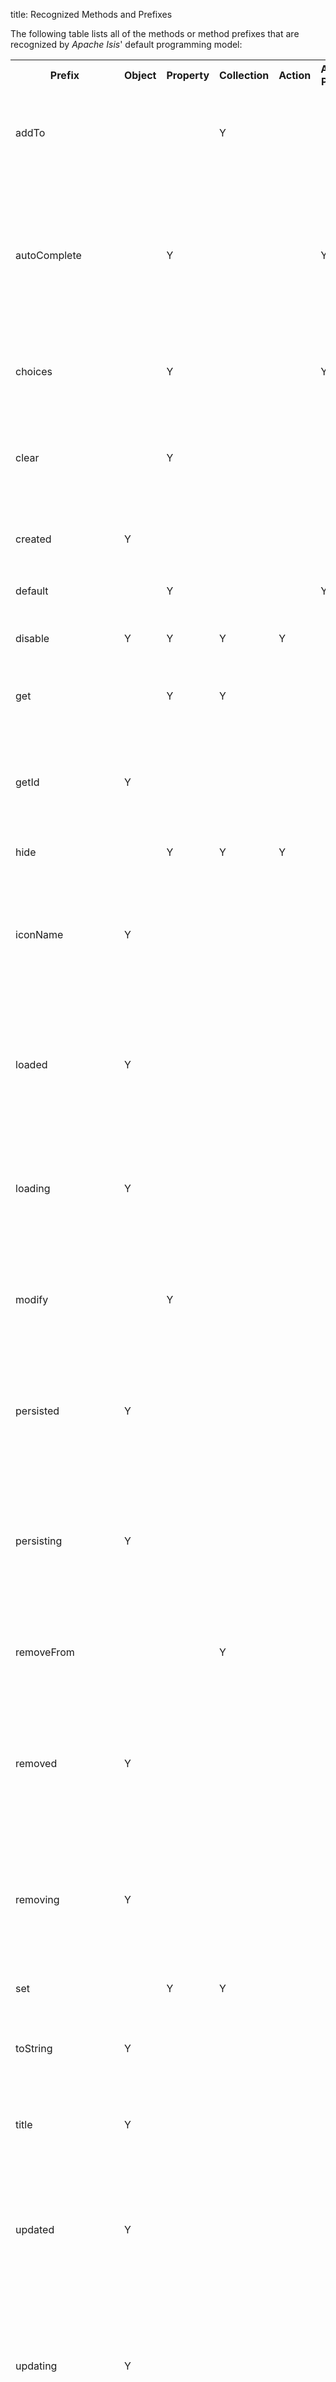 title: Recognized Methods and Prefixes

The following table lists all of the methods or method prefixes that are
recognized by *Apache Isis*' default programming model:

<table class="table table-striped table-bordered table-condensed">
<tr>
    <th>Prefix</th>
    <th>Object</th>
    <th>Property</th>
    <th>Collection</th>
    <th>Action</th>
    <th>Action Param</th>
    <th>Description</th>
</tr>
<tr>
    <td>addTo</td>
    <td></td>
    <td></td>
    <td>Y</td>
    <td></td>
    <td></td>
    <td>add object to a collection (nb: not currently supported by Wicket viewer)<p>See also <tt>removeFrom</tt></td>
</tr>
<tr>
    <td>autoComplete</td>
    <td></td>
    <td>Y</td>
    <td></td>
    <td></td>
    <td>Y</td>
    <td>Return a list of matching elements for a <a href="../how-tos/how-to-03-015-How-to-specify-an-autocomplete-for-a-property.html">property</a> or an <a href="../how-tos/how-to-03-025-How-to-specify-an-autocomplete-for-an-action-parameter.html">action parameter</a>.  <p>Alternatively, can specify for a class using the <a href="recognized-annotations/AutoComplete.html">@AutoComplete </a> annotation.<p>See also <tt>choices</tt></td>
</tr>
<tr>
    <td>choices</td>
    <td></td>
    <td>Y</td>
    <td></td>
    <td></td>
    <td>Y</td>
    <td>Provide list of choices for a <a href="../how-tos/how-to-03-010-How-to-specify-a-set-of-choices-for-a-property.html">property</a> or <a href="../how-tos/how-to-03-020-How-to-specify-a-set-of-choices-for-an-action-parameter.html">action</a> <a href="../how-tos/how-to-03-022-How-to-specify-dependent-choices-for-action-parameters.html">parameter</a><p>See also <tt>autoComplete</tt>.</td>
</tr>
<tr>
    <td>clear</td>
    <td></td>
    <td>Y</td>
    <td></td>
    <td></td>
    <td></td>
    <td>Clear a property (set it to null).  Allows business logic to be placed apart from the setter.<p>See also <tt>modify</tt></td>
</tr>
<tr>
    <td>created</td>
    <td>Y</td>
    <td></td>
    <td></td>
    <td></td>
    <td></td>
    <td>Lifecycle callback for when the object has just been <a href="./object-lifecycle-callbacks.html">created</a> using <tt>newTransientInstance()</tt></td>
</tr>
<tr>
    <td>default</td>
    <td></td>
    <td>Y</td>
    <td></td>
    <td></td>
    <td>Y</td>
    <td>Default value for a <a href="../how-tos/how-to-03-017-How-to-specify-default-value-of-an-object-property.html">property</a> or an <a href="../how-tos/how-to-03-050-How-to-specify-default-values-for-an-action-parameter.html">action parameter</a>.</td>
</tr>
<tr>
    <td>disable</td>
    <td>Y</td>
    <td>Y</td>
    <td>Y</td>
    <td>Y</td>
    <td></td>
    <td>Disables (makes read-only) a <a href="../how-tos/how-to-02-050-How-to-prevent-a-property-from-being-modified.html">property</a>, a <a href="../how-tos/how-to-02-060-How-to-prevent-a-collection-from-being-modified.html">collection</a> or an <a href="../how-tos/how-to-02-070-How-to-prevent-an-action-from-being-invoked.html">action</a>.</td>
</tr>
<tr>
    <td>get</td>
    <td></td>
    <td>Y</td>
    <td>Y</td>
    <td></td>
    <td></td>
    <td>Access the value of a property or collection.<p>See also <tt>set</tt>.</td>
</tr>
<tr>
    <td>getId</td>
    <td>Y</td>
    <td></td>
    <td></td>
    <td></td>
    <td></td>
    <td>Provides an optional unique identifier of a service.<p>If not provided, the services fully-qualified class name is used.</td>
</tr>
<tr>
    <td>hide</td>
    <td></td>
    <td>Y</td>
    <td>Y</td>
    <td>Y</td>
    <td></td>
    <td>Hides a <a href="../how-tos/how-to-02-010-How-to-hide-a-property.html">property</a>, a <a href="../how-tos/how-to-02-020-How-to-hide-a-collection.html">collection</a> or an <a href="../how-tos/how-to-02-030-How-to-hide-an-action.html">action</a>.</td>
</tr>
<tr>
    <td>iconName</td>
    <td>Y</td>
    <td></td>
    <td></td>
    <td></td>
    <td></td>
    <td>Provides the name of the image to render, usually alongside the title, to represent the object.  If not provided, then the class name is used to locate an image.<p>See also <tt>title</tt></td>
</tr>
<tr>
    <td>loaded</td>
    <td>Y</td>
    <td></td>
    <td></td>
    <td></td>
    <td></td>
    <td>Lifecycle callback for when the (persistent) object has just been <a href="./object-lifecycle-callbacks.html">loaded</a> from the object store.<p>NB: this may not called by the JDO ObjectStore.</td>
</tr>
<tr>
    <td>loading</td>
    <td>Y</td>
    <td></td>
    <td></td>
    <td></td>
    <td></td>
    <td>Lifecycle callback for when the (persistent) object is just about to be <a href="./object-lifecycle-callbacks.html">loaded</a> from the object store.<p>NB: this may not called by the JDO ObjectStore.</td>
</tr>
<tr>
    <td>modify</td>
    <td></td>
    <td>Y</td>
    <td></td>
    <td></td>
    <td></td>
    <td>Modify a property (set it to a non-null) value.  Allows business logic to be placed apart from the setter.<p>See also <tt>clear</tt>.</td>
</tr>
<tr>
    <td>persisted</td>
    <td>Y</td>
    <td></td>
    <td></td>
    <td></td>
    <td></td>
    <td>Lifecycle callback for when the (persistent) object has just been <a href="./object-lifecycle-callbacks.html">persisted</a> from the object store.<p>NB: this may not called by the JDO ObjectStore</td>
</tr>
<tr>
    <td>persisting</td>
    <td>Y</td>
    <td></td>
    <td></td>
    <td></td>
    <td></td>
    <td>Lifecycle callback for when the (persistent) object is just about to be <a href="./object-lifecycle-callbacks.html">persisted</a> from the object store<p>NB: this may not called by the JDO ObjectStore in all situations</td>
</tr>
<tr>
    <td>removeFrom</td>
    <td></td>
    <td></td>
    <td>Y</td>
    <td></td>
    <td></td>
    <td>remove object from a collection (nb: not currently supported by Wicket viewer)<p>See also <tt>addTo</tt></td>
</tr>
<tr>
    <td>removed</td>
    <td>Y</td>
    <td></td>
    <td></td>
    <td></td>
    <td></td>
    <td>Lifecycle callback for when the (persistent) object has just been <a href="./object-lifecycle-callbacks.html">persisted</a> from the object store<p>NB: this may not called by the JDO ObjectStore in all situations</td>
</tr>
<tr>
    <td>removing</td>
    <td>Y</td>
    <td></td>
    <td></td>
    <td></td>
    <td></td>
    <td>Lifecycle callback for when the (persistent) object is just about to be <a href="./object-lifecycle-callbacks.html">deleted</a> from the object store<p>NB: this may not called by the JDO ObjectStore in all situations</td>
</tr>
<tr>
    <td>set</td>
    <td></td>
    <td>Y</td>
    <td>Y</td>
    <td></td>
    <td></td>
    <td>Sets the value of a propery or a collection.</td>
</tr>
<tr>
    <td>toString</td>
    <td>Y</td>
    <td></td>
    <td></td>
    <td></td>
    <td></td>
    <td>Used as the fallback title for an object if there is <a href="../how-tos/how-to-01-040-How-to-specify-a-title-for-a-domain-entity.html">no <tt>title()</tt> method</a> or properties annotated with the <a href="recognized-annotations/Title.html"><tt>@Title</tt> annotation.</a></td>
</tr>
<tr>
    <td>title</td>
    <td>Y</td>
    <td></td>
    <td></td>
    <td></td>
    <td></td>
    <td>Provides a title for the object. <p>Alternatively, use the <a href="recognized-annotations/Title.html">@Title</a> annotation.</td>
</tr>
<tr>
    <td>updated</td>
    <td>Y</td>
    <td></td>
    <td></td>
    <td></td>
    <td></td>
    <td>Lifecycle callback for when the (persistent) object has just been <a href="./object-lifecycle-callbacks.html">updated</a> in the object store<p>NB: this may not called by the JDO ObjectStore in all situations</td>
</tr>
<tr>
    <td>updating</td>
    <td>Y</td>
    <td></td>
    <td></td>
    <td></td>
    <td></td>
    <td>Lifecycle callback for when the (persistent) object is just about to be <a href="./object-lifecycle-callbacks.html">updated</a> in the object store<p>NB: this may not called by the JDO ObjectStore in all situations</td>
</tr>
<tr>
    <td>validate</td>
    <td>Y</td>
    <td></td>
    <td></td>
    <td>Y</td>
    <td>Y</td>
    <td>Check that a proposed value of a <a href="../how-tos/how-to-02-100-How-to-validate-user-input-for-a-property.html">property</a> or an <a href="../how-tos/how-to-02-120-How-to-validate-an-action-parameter-argument.html">action parameter</a> is valid.<p>See also <tt>validateAddTo</tt> and <tt>validateRemoveFrom</tt> for collections.</td>
</tr>
<tr>
    <td>validateAddTo</td>
    <td></td>
    <td>Y</td>
    <td></td>
    <td></td>
    <td></td>
    <td>Check that a proposed object to add to a <a href="../how-tos/how-to-02-110-How-to-validate-an-object-being-added-or-removed-from-a-collection.html">collection</a> is valid.<p>See also <tt>validateRemoveFrom</tt>, and <tt>validate</tt> for properties and collections.</td>
</tr>
<tr>
    <td>validateRemoveFrom</td>
    <td></td>
    <td>Y</td>
    <td></td>
    <td></td>
    <td></td>
    <td>Check that a proposed object to add to a <a href="../how-tos/how-to-02-110-How-to-validate-an-object-being-added-or-removed-from-a-collection.html">collection</a> is valid.<p>See also <tt>validateAddTo</tt>, and <tt>validate</tt> for properties and collections.</td>
</tr>
</table>


There are also a number of deprecated methods (for lifecycle callbacks):

<table>
<tr>
    <th>Prefix</th>
    <th>Object</th>
    <th>Property</th>
    <th>Collection</th>
    <th>Action</th>
    <th>Action Param</th>
    <th>See also</th>
</tr>
<tr>
    <td>deleted</td>
    <td>Y</td>
    <td></td>
    <td></td>
    <td></td>
    <td></td>
    <td>Replaced by <tt>removed</tt></td>
</tr>
<tr>
    <td>deleting</td>
    <td>Y</td>
    <td></td>
    <td></td>
    <td></td>
    <td></td>
    <td>Replaced by <tt>removing</tt></td>
</tr>
<tr>
    <td>saved</td>
    <td>Y</td>
    <td></td>
    <td></td>
    <td></td>
    <td></td>
    <td>Replaced by <tt>persisted</tt></td>
</tr>
<tr>
    <td>saving</td>
    <td>Y</td>
    <td></td>
    <td></td>
    <td></td>
    <td></td>
    <td>Replaced by <tt>persisting</tt></td>
</tr>
</table>

In order to be recognized, all methods must be `public`. Any methods
that do not match are deemed to be action methods that the user can
invoke from the user interface.
